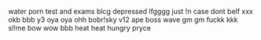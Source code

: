 water
porn
test and exams
blcg
depressed
lfgggg
just !n case 
dont belf
xxx
okb bbb
y3
oya oya ohh
bobr!sky
v12
ape
boss
wave
gm gm
fuckk
kkk
sl!me
bow wow
bbb
heat
heat
hungry
pryce
